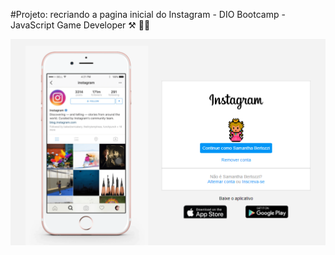 #Projeto: recriando a pagina inicial do Instagram - DIO Bootcamp - JavaScript Game Developer
⚒️ 🧑‍💻

![](https://github.com/bert1307/DIO_JS/blob/main/templ.png)

